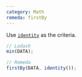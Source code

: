 ```yaml
---
category: Math
remeda: firstBy
---
```


Use [`identity`](/docs#identity) as the criteria.

```ts
// Lodash
min(DATA);

// Remeda
firstBy(DATA, identity());
```
